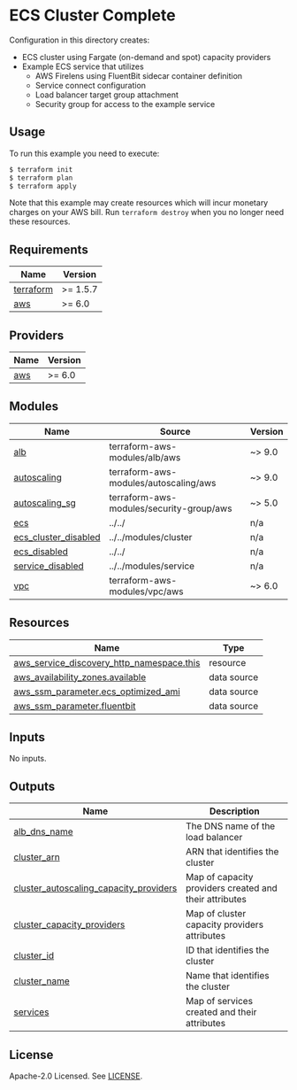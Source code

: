 # ECS Cluster Complete

Configuration in this directory creates:

- ECS cluster using Fargate (on-demand and spot) capacity providers
- Example ECS service that utilizes
  - AWS Firelens using FluentBit sidecar container definition
  - Service connect configuration
  - Load balancer target group attachment
  - Security group for access to the example service

## Usage

To run this example you need to execute:

```bash
$ terraform init
$ terraform plan
$ terraform apply
```

Note that this example may create resources which will incur monetary charges on your AWS bill. Run `terraform destroy` when you no longer need these resources.

<!-- BEGIN_TF_DOCS -->
## Requirements

| Name | Version |
|------|---------|
| <a name="requirement_terraform"></a> [terraform](#requirement\_terraform) | >= 1.5.7 |
| <a name="requirement_aws"></a> [aws](#requirement\_aws) | >= 6.0 |

## Providers

| Name | Version |
|------|---------|
| <a name="provider_aws"></a> [aws](#provider\_aws) | >= 6.0 |

## Modules

| Name | Source | Version |
|------|--------|---------|
| <a name="module_alb"></a> [alb](#module\_alb) | terraform-aws-modules/alb/aws | ~> 9.0 |
| <a name="module_autoscaling"></a> [autoscaling](#module\_autoscaling) | terraform-aws-modules/autoscaling/aws | ~> 9.0 |
| <a name="module_autoscaling_sg"></a> [autoscaling\_sg](#module\_autoscaling\_sg) | terraform-aws-modules/security-group/aws | ~> 5.0 |
| <a name="module_ecs"></a> [ecs](#module\_ecs) | ../../ | n/a |
| <a name="module_ecs_cluster_disabled"></a> [ecs\_cluster\_disabled](#module\_ecs\_cluster\_disabled) | ../../modules/cluster | n/a |
| <a name="module_ecs_disabled"></a> [ecs\_disabled](#module\_ecs\_disabled) | ../../ | n/a |
| <a name="module_service_disabled"></a> [service\_disabled](#module\_service\_disabled) | ../../modules/service | n/a |
| <a name="module_vpc"></a> [vpc](#module\_vpc) | terraform-aws-modules/vpc/aws | ~> 6.0 |

## Resources

| Name | Type |
|------|------|
| [aws_service_discovery_http_namespace.this](https://registry.terraform.io/providers/hashicorp/aws/latest/docs/resources/service_discovery_http_namespace) | resource |
| [aws_availability_zones.available](https://registry.terraform.io/providers/hashicorp/aws/latest/docs/data-sources/availability_zones) | data source |
| [aws_ssm_parameter.ecs_optimized_ami](https://registry.terraform.io/providers/hashicorp/aws/latest/docs/data-sources/ssm_parameter) | data source |
| [aws_ssm_parameter.fluentbit](https://registry.terraform.io/providers/hashicorp/aws/latest/docs/data-sources/ssm_parameter) | data source |

## Inputs

No inputs.

## Outputs

| Name | Description |
|------|-------------|
| <a name="output_alb_dns_name"></a> [alb\_dns\_name](#output\_alb\_dns\_name) | The DNS name of the load balancer |
| <a name="output_cluster_arn"></a> [cluster\_arn](#output\_cluster\_arn) | ARN that identifies the cluster |
| <a name="output_cluster_autoscaling_capacity_providers"></a> [cluster\_autoscaling\_capacity\_providers](#output\_cluster\_autoscaling\_capacity\_providers) | Map of capacity providers created and their attributes |
| <a name="output_cluster_capacity_providers"></a> [cluster\_capacity\_providers](#output\_cluster\_capacity\_providers) | Map of cluster capacity providers attributes |
| <a name="output_cluster_id"></a> [cluster\_id](#output\_cluster\_id) | ID that identifies the cluster |
| <a name="output_cluster_name"></a> [cluster\_name](#output\_cluster\_name) | Name that identifies the cluster |
| <a name="output_services"></a> [services](#output\_services) | Map of services created and their attributes |
<!-- END_TF_DOCS -->

## License

Apache-2.0 Licensed. See [LICENSE](https://github.com/terraform-aws-modules/terraform-aws-ecs/blob/master/LICENSE).
